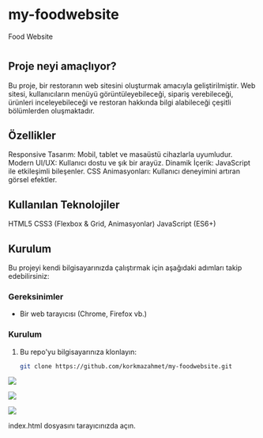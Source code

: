 # my-foodwebsite
Food Website
# <h2>Proje neyi amaçlıyor?</h2>

Bu proje, bir restoranın web sitesini oluşturmak amacıyla geliştirilmiştir. Web sitesi, kullanıcıların menüyü görüntüleyebileceği, sipariş verebileceği, ürünleri inceleyebileceği ve restoran hakkında bilgi alabileceği çeşitli bölümlerden oluşmaktadır.

<h2>Özellikler</h2>

Responsive Tasarım: Mobil, tablet ve masaüstü cihazlarla uyumludur.
Modern UI/UX: Kullanıcı dostu ve şık bir arayüz.
Dinamik İçerik: JavaScript ile etkileşimli bileşenler.
CSS Animasyonları: Kullanıcı deneyimini artıran görsel efektler.

<h2>Kullanılan Teknolojiler</h2>

HTML5
CSS3 (Flexbox & Grid, Animasyonlar)
JavaScript (ES6+)

<h2>Kurulum</h2>


Bu projeyi kendi bilgisayarınızda çalıştırmak için aşağıdaki adımları takip edebilirsiniz:

### Gereksinimler

- Bir web tarayıcısı (Chrome, Firefox vb.)

### Kurulum

1. Bu repo'yu bilgisayarınıza klonlayın:
   ```bash
   git clone https://github.com/korkmazahmet/my-foodwebsite.git

![](images/ekran-1.jpg)

![](images/ekran-2.jpg)

![](images/ekran-3.jpg)



index.html dosyasını tarayıcınızda açın.
